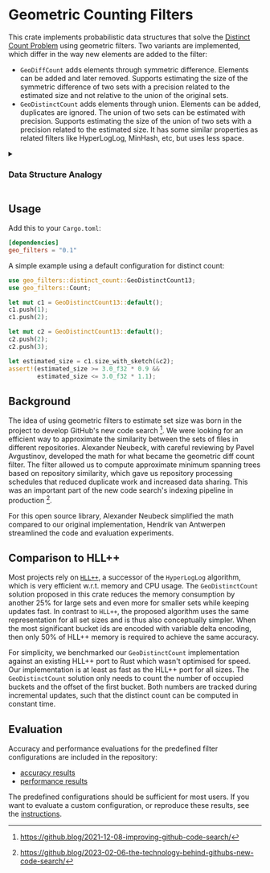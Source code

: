 # Geometric Counting Filters

This crate implements probabilistic data structures that solve the [Distinct Count Problem](https://en.wikipedia.org/wiki/Count-distinct_problem) using geometric filters.
Two variants are implemented, which differ in the way new elements are added to the filter:

- `GeoDiffCount` adds elements through symmetric difference. Elements can be added and later removed.
  Supports estimating the size of the symmetric difference of two sets with a precision related to the estimated size and not relative to the union of the original sets.
- `GeoDistinctCount` adds elements through union. Elements can be added, duplicates are ignored. The union of two sets can be estimated with precision.
  Supports estimating the size of the union of two sets with a precision related to the estimated size.
  It has some similar properties as related filters like HyperLogLog, MinHash, etc, but uses less space.

<details>
<summary>

### Data Structure Analogy

</summary>
If you're not familiar with probabilistic data structures then getting an intuition for how this data structure works
using a real world example might be helpful. 

Imagine you wanted to count how many rain drops fall from the sky and landing in certain area. A single rain drop will
fall randomly hitting the ground in the area you wish to analyze. Trying to count every single drop that hits the 
concrete would be very difficult, there are simply far too many.

Perhaps you can estimate the number of rain drops?

Instead of counting each and every drop of rain you could instead lay out a grid of buckets and then count how many buckets
have *any* rain drops in them at all. For this thought experiment we're not considering how _much_ water is in them, only if
there is a non-zero amount of water. Uniformly sized buckets might work ok for a small shower, but you'd quickly run
into an issue where most of your buckets have some amount rain in them. Because of this, you would not be able to differentiate between a gentle shower and a downpour; either way most of the buckets have _some_ water in them.

By varying the size of the buckets you reduce the probability that a rain drop will land in the smaller ones. You can
then estimate the number of droplets by adding up the probabilities that a given bucket has a rain drop in it. Smaller
ones are much less likely to have a droplet in so if you've got a lot of smaller buckets with drop lets in, that would imply
that there was a lot of rain. If those buckets are mostly dry, then it would imply that there was only a small amount
of drizzle. You still need a wide range of bucket sizes to be able to tell the difference between having no rain and a small
amount of rain.

You can estimate the difference in the amount of rain fall on two areas by counting the number of buckets where the matching
bucket size has rain in it in one area but not the other.

This data structure works in a similar way. Items are hashed to produce a "random" number which we assign to a bucket. The
bucket "sizes" are arranged to follow a geometric distribution to allow us to calculate an estimate of the number of items
using well known formulas.
</details>

## Usage

Add this to your `Cargo.toml`:

```toml
[dependencies]
geo_filters = "0.1"
```

A simple example using a default configuration for distinct count:

```rust
use geo_filters::distinct_count::GeoDistinctCount13;
use geo_filters::Count;

let mut c1 = GeoDistinctCount13::default();
c1.push(1);
c1.push(2);

let mut c2 = GeoDistinctCount13::default();
c2.push(2);
c2.push(3);

let estimated_size = c1.size_with_sketch(&c2);
assert!(estimated_size >= 3.0_f32 * 0.9 &&
        estimated_size <= 3.0_f32 * 1.1);
```

## Background

The idea of using geometric filters to estimate set size was born in the project to develop GitHub's new code search [^1].
We were looking for an efficient way to approximate the similarity between the sets of files in different repositories.
Alexander Neubeck, with careful reviewing by Pavel Avgustinov, developed the math for what became the geometric diff count filter.
The filter allowed us to compute approximate minimum spanning trees based on repository similarity, which gave us repository processing schedules that reduced duplicate work and increased data sharing.
This was an important part of the new code search's indexing pipeline in production [^2].

For this open source library, Alexander Neubeck simplified the math compared to our original implementation, Hendrik van Antwerpen streamlined the code and evaluation experiments.

[^1]: <https://github.blog/2021-12-08-improving-github-code-search/>
[^2]: <https://github.blog/2023-02-06-the-technology-behind-githubs-new-code-search/>

## Comparison to HLL++

Most projects rely on [`HLL++`](https://en.wikipedia.org/wiki/HyperLogLog), a successor of the `HyperLogLog` algorithm, which is very efficient w.r.t. memory and CPU usage.
The `GeoDistinctCount` solution proposed in this crate reduces the memory consumption by another 25% for large sets and even more for smaller sets while keeping updates fast.
In contrast to `HLL++`, the proposed algorithm uses the same representation for all set sizes and is thus also conceptually simpler.
When the most significant bucket ids are encoded with variable delta encoding, then only 50% of HLL++ memory is required to achieve the same accuracy.

For simplicity, we benchmarked our `GeoDistinctCount` implementation against an existing HLL++ port to Rust which wasn't optimised for speed.
Our implementation is at least as fast as the HLL++ port for all sizes.
The `GeoDistinctCount` solution only needs to count the number of occupied buckets and the offset of the first bucket.
Both numbers are tracked during incremental updates, such that the distinct count can be computed in constant time.

## Evaluation

Accuracy and performance evaluations for the predefined filter configurations are included in the repository:

- [accuracy results](evaluation/accuracy.md)
- [performance results](evaluation/performance.md)

The predefined configurations should be sufficient for most users.
If you want to evaluate a custom configuration, or reproduce these results, see the [instructions](evaluation/README.md).
